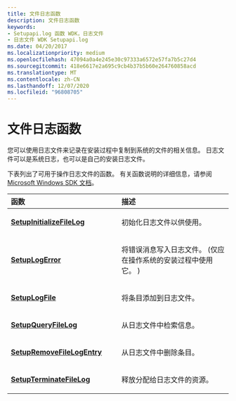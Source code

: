 ```yaml
---
title: 文件日志函数
description: 文件日志函数
keywords:
- Setupapi.log 函数 WDK，日志文件
- 日志文件 WDK Setupapi.log
ms.date: 04/20/2017
ms.localizationpriority: medium
ms.openlocfilehash: 47094a0a4e245e30c97333a6572e57fa7b5c27d4
ms.sourcegitcommit: 418e6617e2a695c9cb4b37b5b60e264760858acd
ms.translationtype: MT
ms.contentlocale: zh-CN
ms.lasthandoff: 12/07/2020
ms.locfileid: "96808705"
---
```

# <a name="file-log-functions"></a>文件日志函数





您可以使用日志文件来记录在安装过程中复制到系统的文件的相关信息。 日志文件可以是系统日志，也可以是自己的安装日志文件。

下表列出了可用于操作日志文件的函数。 有关函数说明的详细信息，请参阅 [Microsoft Windows SDK 文档](https://go.microsoft.com/fwlink/p/?linkid=131248)。

<table>
<colgroup>
<col width="50%" />
<col width="50%" />
</colgroup>
<thead>
<tr class="header">
<th align="left">函数</th>
<th align="left">描述</th>
</tr>
</thead>
<tbody>
<tr class="odd">
<td align="left"><p><a href="/windows/win32/api/setupapi/nf-setupapi-setupinitializefileloga" data-raw-source="[&lt;strong&gt;SetupInitializeFileLog&lt;/strong&gt;](/windows/win32/api/setupapi/nf-setupapi-setupinitializefileloga)"><strong>SetupInitializeFileLog</strong></a></p></td>
<td align="left"><p>初始化日志文件以供使用。</p></td>
</tr>
<tr class="even">
<td align="left"><p><a href="/windows/win32/api/setupapi/nf-setupapi-setuplogerrora" data-raw-source="[&lt;strong&gt;SetupLogError&lt;/strong&gt;](/windows/win32/api/setupapi/nf-setupapi-setuplogerrora)"><strong>SetupLogError</strong></a></p></td>
<td align="left"><p>将错误消息写入日志文件。  (仅应在操作系统的安装过程中使用它。 ) </p></td>
</tr>
<tr class="odd">
<td align="left"><p><a href="/windows/win32/api/setupapi/nf-setupapi-setuplogfilea" data-raw-source="[&lt;strong&gt;SetupLogFile&lt;/strong&gt;](/windows/win32/api/setupapi/nf-setupapi-setuplogfilea)"><strong>SetupLogFile</strong></a></p></td>
<td align="left"><p>将条目添加到日志文件。</p></td>
</tr>
<tr class="even">
<td align="left"><p><a href="/windows/win32/api/setupapi/nf-setupapi-setupqueryfileloga" data-raw-source="[&lt;strong&gt;SetupQueryFileLog&lt;/strong&gt;](/windows/win32/api/setupapi/nf-setupapi-setupqueryfileloga)"><strong>SetupQueryFileLog</strong></a></p></td>
<td align="left"><p>从日志文件中检索信息。</p></td>
</tr>
<tr class="odd">
<td align="left"><p><a href="/windows/win32/api/setupapi/nf-setupapi-setupremovefilelogentrya" data-raw-source="[&lt;strong&gt;SetupRemoveFileLogEntry&lt;/strong&gt;](/windows/win32/api/setupapi/nf-setupapi-setupremovefilelogentrya)"><strong>SetupRemoveFileLogEntry</strong></a></p></td>
<td align="left"><p>从日志文件中删除条目。</p></td>
</tr>
<tr class="even">
<td align="left"><p><a href="/windows/win32/api/setupapi/nf-setupapi-setupterminatefilelog" data-raw-source="[&lt;strong&gt;SetupTerminateFileLog&lt;/strong&gt;](/windows/win32/api/setupapi/nf-setupapi-setupterminatefilelog)"><strong>SetupTerminateFileLog</strong></a></p></td>
<td align="left"><p>释放分配给日志文件的资源。</p></td>
</tr>
</tbody>
</table>

 

